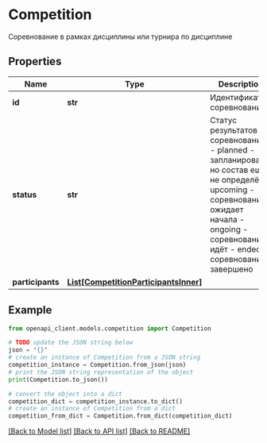 # Competition

Соревнование в рамках дисциплины или турнира по дисциплине

## Properties

Name | Type | Description | Notes
------------ | ------------- | ------------- | -------------
**id** | **str** | Идентификатор соревнования | 
**status** | **str** | Статус результатов по соревнованию: - planned - запланировано, но состав ещё не определён - upcoming - соревнование ожидает начала - ongoing - соревнование идёт - ended - соревнование завершено  | 
**participants** | [**List[CompetitionParticipantsInner]**](CompetitionParticipantsInner.md) |  | 

## Example

```python
from openapi_client.models.competition import Competition

# TODO update the JSON string below
json = "{}"
# create an instance of Competition from a JSON string
competition_instance = Competition.from_json(json)
# print the JSON string representation of the object
print(Competition.to_json())

# convert the object into a dict
competition_dict = competition_instance.to_dict()
# create an instance of Competition from a dict
competition_from_dict = Competition.from_dict(competition_dict)
```
[[Back to Model list]](../README.md#documentation-for-models) [[Back to API list]](../README.md#documentation-for-api-endpoints) [[Back to README]](../README.md)



